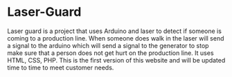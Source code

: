 # Laser-Guard
Laser guard is a project that uses Arduino and laser to detect if someone is coming to a production line. When someone does walk in the laser will send a signal to the arduino which will send a signal to the generator to stop make sure that a person does not get hurt on the production line. It uses HTML, CSS, PHP. This is the first version of this website and will be updated time to time to meet customer needs.
